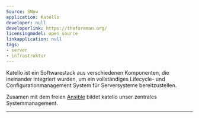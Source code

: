```yaml
---
Source: SNow
application: Katello
developer: null
developerlink: https://theforeman.org/
licensingmodel: open source
linkapplication: null
tags:
- server
- infrastruktur
---
```

Katello ist ein Softwarestack aus verschiedenen Komponenten, die ineinander integriert wurden, um ein vollständiges Lifecycle- und Configurationmanagement System für Serversysteme bereitzustellen.


Zusamen mit dem freien [Ansible](/software/ansible) bildet katello unser zentrales Systemmanagement.
 

---
